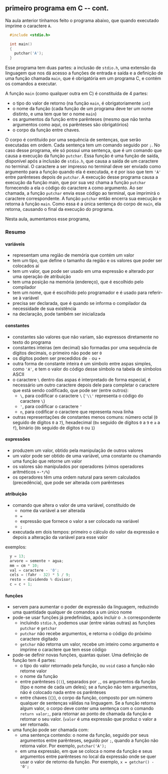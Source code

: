 ## primeiro programa em C -- cont.

Na aula anterior tínhamos feito o programa abaixo, que quando executado imprime o caractere `A`.

```c
  #include <stdio.h>

  int main()
  {
    putchar('A');
  }
```

Esse programa tem duas partes: a inclusão de `stdio.h`, uma extensão da linguagem que nos dá acesso a funções de entrada e saída e a definição de uma função chamada `main`, que é obrigatória em um programa C, e contém os comandos a executar.

A função `main` (como qualquer outra em C) é constituída de 4 partes:
- o tipo do valor de retorno (na função `main`, é obrigatoriamente `int`)
- o nome da função (cada função de um programa deve ter um nome distinto, e uma tem que ter o nome `main`)
- os argumentos da função entre parênteses (mesmo que não tenha argumentos como aqui, os parênteses são obrigatórios)
- o corpo da função entre chaves.

O corpo é contituído por uma sequência de sentenças, que serão executadas em ordem.
Cada sentença tem um comando seguido por `;`.
No caso desse programa, ele só possui uma sentença, que é um comando que causa a execução da função `putchar`. Essa função é uma função de saída, disponível após a inclusão de `stdio.h`, que causa a saída de um caractere no terminal. 
O caractere a ser impresso no terminal deve ser enviado como argumento para a função quando ela é executada, e é por isso que tem `'A'` entre parênteses depois de `putchar`. A execução desse programa causa a execução da função main, que por sua vez chama a função `putchar` fornecendo a ela o código do caractere `A` como argumento. Ao ser chamada, a função `putchar` envia esse código ao terminal, que imprimirá o caractere correspondente. A função `putchar` então encerra sua execução e retorna à função `main`. Como essa é a única sentença do corpo de `maín`, ela retorna, causando o final da execução do programa.

Nesta aula, aumentamos esse programa, 

### Resumo

#### variáveis

- representam uma região de memória que contém um valor
- tem um tipo, que define o tamanho da região e os valores que poder ser colocados aí
- tem um valor, que pode ser usado em uma expressão e alterado por uma operação de atribuição
- tem uma posição na memória (endereço), que é escolhido pelo compilador
- tem um nome, que é escolhido pelo programador e é usado para referir-se à variável
- precisa ser declarada, que é quando se informa o compilador da necessidade de sua existência
- na declaração, pode também ser inicializada

#### constantes

- constantes são valores que não variam, são expressos diretamente no texto do programa
- constantes inteiras (em decimal) são formadas por uma sequência de dígitos decimais, o primeiro não pode ser `0`
- os dígitos podem ser precedidos de `-` ou `+`
- outra forma de constante inteira é um símbolo entre aspas simples, como `'A'`, e tem o valor do código desse símbolo na tabela de símbolos ASCII
- o caractere `\` dentro das aspas é interpretado de forma especial, é necessário um outro caractere depois dele para completar o caractere que está sendo codificado, que pode ser (entre outros):
  - `\`, para codificar o caractere `\`  (`'\\'` representa o código do caractere `\`)
  - `'`, para codificar o caractere `'`
  - `n`, para codificar o caractere que representa nova linha
- outras representações de constantes menos comuns: número octal (`0` seguido de dígitos `0` a `7`), hexadecimal (`0x` seguido de dígitos `0` a `9` e `a` a `f`), binário (`0b` seguido de dígitos `0` ou `1`)

#### expressões

- produzem um valor, obtido pela manipulação de outros valores
- um valor pode ser obtido de uma variável, uma constante ou chamando uma função que retorne um valor
- os valores são manipulados por operadores (vimos operadores aritméticos `+-*/%`)
- os operadores têm uma ordem natural para serem calculados (precedência), que pode ser alterada com parênteses

#### atribuição

- comando que altera o valor de uma variável, constituído de
  - nome da variável a ser alterada
  - `=`
  - expressão que fornece o valor a ser colocado na variável
  - `;`
- executada em dois tempos: primeiro o cálculo do valor da expressão e depois a alteração da variável para esse valor

exemplos:
```c
  y = 13;
  arvore = semente + agua;
  mm = cm * 10;
  val = caractere - '0';
  cels = (fahr - 32) * 5 / 9;
  resto = dividendo % divisor;
  c = c + 1;
```

#### funções

- servem para aumentar o poder de expressão da linguagem, reduzindo uma quantidade qualquer de comandos a um único nome
- pode-se usar funções já predefinidas, após incluir o `.h` correspondente
  - incluindo `stdio.h`, podemos usar (entre várias outras) as funções `putchar` e `getchar`
  - `putchar` não recebe argumentos, e retorna o código do próximo caractere digitado
  - `getchar` não retorna um valor, recebe um inteiro como argumento e imprime o caractere que tem esse código
- pode-se definir novas funções, quantas quiser. Uma definição de função tem 4 partes:
  - o tipo do valor retornado pela função, ou `void` caso a função não retorne valor
  - o nome da função
  - entre parênteses (`()`), separados por `,`, os argumentos da função (tipo e nome de cada um deles); se a função não tem argumentos, não é colocado nada entre os parênteses
  - entre chaves (`{}`), o corpo da função, composto por um número qualquer de sentenças válidas na linguagem. Se a função retorna algum valor, o corpo deve conter uma sentença com o comando `return valor;`, para retornar ao ponto de chamada da função e retornar o seu valor. (`valor` é uma expressão que produz o valor a ser retornado.
- uma função pode ser chamada com:
  - uma sentença contendo: o nome da função, seguido por seus argumentos entre parênteses, seguido por `;`, quando a função não retorna valor. Por exemplo,
    `putchar('A');`
  - em uma expressão, em que se coloca o nome da função e seus argumentos entre parênteses no local da expressão onde se quer usar o valor de retorno da função. Por exemplo,
    `x = getchar() - '0';`
